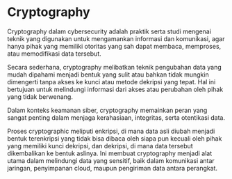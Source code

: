 # Cryptography

Cryptography dalam cybersecurity adalah praktik serta studi mengenai teknik yang digunakan untuk mengamankan informasi dan komunikasi, agar hanya pihak yang memiliki otoritas yang sah dapat membaca, memproses, atau memodifikasi data tersebut.

Secara sederhana, cryptography melibatkan teknik pengubahan data yang mudah dipahami menjadi bentuk yang sulit atau bahkan tidak mungkin dimengerti tanpa akses ke kunci atau metode dekripsi yang tepat. Hal ini bertujuan untuk melindungi informasi dari akses atau perubahan oleh pihak yang tidak berwenang.

Dalam konteks keamanan siber, cryptography memainkan peran yang sangat penting dalam menjaga kerahasiaan, integritas, serta otentikasi data.

Proses cryptographic meliputi enkripsi, di mana data asli diubah menjadi bentuk terenkripsi yang tidak bisa dibaca oleh siapa pun kecuali oleh pihak yang memiliki kunci dekripsi, dan dekripsi, di mana data tersebut dikembalikan ke bentuk aslinya. Ini membuat cryptography menjadi alat utama dalam melindungi data yang sensitif, baik dalam komunikasi antar jaringan, penyimpanan cloud, maupun pengiriman data antara perangkat.



